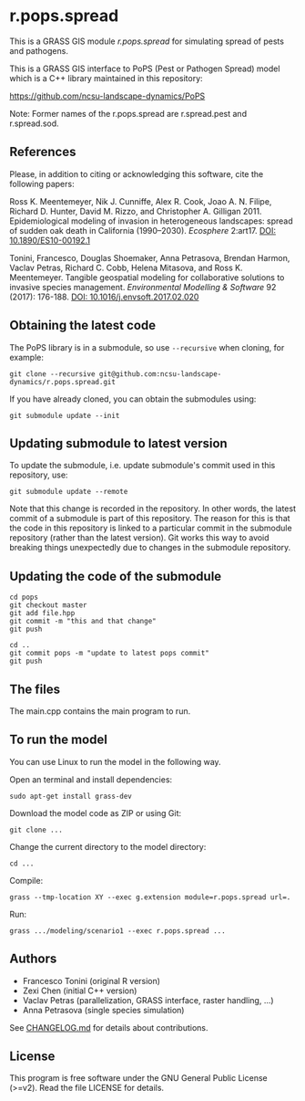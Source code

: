 # r.pops.spread

This is a GRASS GIS module *r.pops.spread* for simulating spread of
pests and pathogens.

This is a GRASS GIS interface to PoPS (Pest or Pathogen Spread) model
which is a C++ library maintained in this repository:

https://github.com/ncsu-landscape-dynamics/PoPS

Note: Former names of the r.pops.spread are r.spread.pest and r.spread.sod.

## References

Please, in addition to citing or acknowledging this software, cite the
following papers:

Ross K. Meentemeyer, Nik J. Cunniffe, Alex R. Cook, Joao A. N. Filipe,
Richard D. Hunter, David M. Rizzo, and Christopher A. Gilligan 2011.
Epidemiological modeling of invasion in heterogeneous landscapes:
spread of sudden oak death in California (1990–2030).
*Ecosphere* 2:art17.
[DOI: 10.1890/ES10-00192.1](https://doi.org/10.1890/ES10-00192.1)

Tonini, Francesco, Douglas Shoemaker, Anna Petrasova, Brendan Harmon,
Vaclav Petras, Richard C. Cobb, Helena Mitasova,
and Ross K. Meentemeyer.
Tangible geospatial modeling for collaborative solutions
to invasive species management.
*Environmental Modelling & Software* 92 (2017): 176-188.
[DOI: 10.1016/j.envsoft.2017.02.020](https://doi.org/10.1016/j.envsoft.2017.02.020)

## Obtaining the latest code

The PoPS library is in a submodule, so use `--recursive` when cloning,
for example:

```
git clone --recursive git@github.com:ncsu-landscape-dynamics/r.pops.spread.git
```

If you have already cloned, you can obtain the submodules using:

```
git submodule update --init
```

## Updating submodule to latest version

To update the submodule, i.e. update submodule's commit used in this
repository, use:

```
git submodule update --remote
```

Note that this change is recorded in the repository. In other words,
the latest commit of a submodule is part of this repository.
The reason for this is that the code in this repository is linked to a
particular commit in the submodule repository (rather than the latest
version). Git works this way to avoid breaking things unexpectedly due
to changes in the submodule repository.

## Updating the code of the submodule

```
cd pops
git checkout master
git add file.hpp
git commit -m "this and that change"
git push
```

```
cd ..
git commit pops -m "update to latest pops commit"
git push
```



## The files

The main.cpp contains the main program to run.

## To run the model

You can use Linux to run the model in the following way.

Open an terminal and install dependencies:

    sudo apt-get install grass-dev

Download the model code as ZIP or using Git:

    git clone ...

Change the current directory to the model directory:

    cd ...

Compile:

    grass --tmp-location XY --exec g.extension module=r.pops.spread url=.

Run:

    grass .../modeling/scenario1 --exec r.pops.spread ...

## Authors

* Francesco Tonini (original R version)
* Zexi Chen (initial C++ version)
* Vaclav Petras (parallelization, GRASS interface, raster handling, ...)
* Anna Petrasova (single species simulation)

See [CHANGELOG.md](CHANGELOG.md) for details about contributions.

## License

This program is free software under the GNU General Public License
(>=v2). Read the file LICENSE for details.
